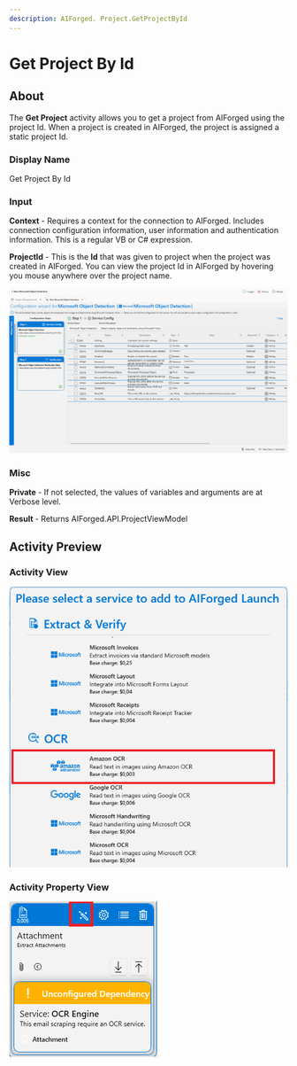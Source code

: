 ```yaml
---
description: AIForged. Project.GetProjectById
---
```


# Get Project By Id

## About

The **Get Project** activity allows you to get a project from AIForged using the project Id. When a project is created in AIForged, the project is assigned a static project Id.

### Display Name

Get Project By Id

### Input

**Context** - Requires a context for the connection to AIForged. Includes connection configuration information, user information and authentication information. This is a regular VB or C# expression.

**ProjectId** - This is the **Id** that was given to project when the project was created in AIForged. You can view the project Id in AIForged by hovering you mouse anywhere over the project name.

![](../../../assets/image%20%2811%29%20%284%29.png)
### Misc

**Private** - If not selected, the values of variables and arguments are at Verbose level.

**Result** - Returns AIForged.API.ProjectViewModel

## Activity Preview

### Activity View

![](../../../assets/image%20%289%29%20%281%29%20%281%29%20%281%29%20%281%29%20%281%29%20%281%29.png)
### Activity Property View

![](../../../assets/image%20%2810%29%20%281%29%20%281%29%20%281%29%20%281%29%20%281%29.png)


